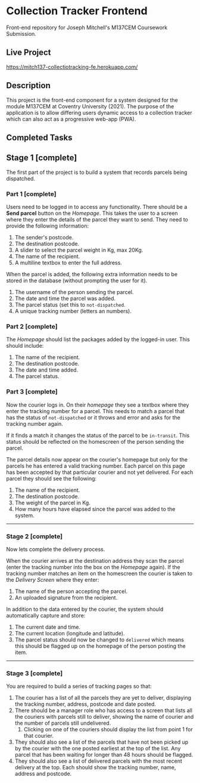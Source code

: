 # Collection Tracker Frontend
Front-end repository for Joseph Mitchell's M137CEM Coursework Submission.

## Live Project

https://mitch137-collectiotracking-fe.herokuapp.com/

## Description

This project is the front-end component for a system designed for the module M137CEM at Coventry University (2021). The purpose of the application is to allow differing users dynamic access to a collection tracker which can also act as a progressive web-app (PWA).

## Completed Tasks

## Stage 1 [complete]

The first part of the project is to build a system that records parcels being dispatched.

### Part 1 [complete]

Users need to be logged in to access any functionality. There should be a **Send parcel** button on the _Homepage_. This takes the user to a screen where they enter the details of the parcel they want to send. They need to provide the following information:

1. The sender's postcode.
2. The destination postcode.
3. A slider to select the parcel weight in Kg, max 20Kg.
4. The name of the recipient.
5. A multiline textbox to enter the full address.

When the parcel is added, the following extra information needs to be stored in the database (without prompting the user for it).

1. The username of the person sending the parcel.
2. The date and time the parcel was added.
3. The parcel status (set this to `not-dispatched`.
4. A unique tracking number (letters an numbers).

### Part 2 [complete]

The _Homepage_ should list the packages added by the logged-in user. This should include:

1. The name of the recipient.
2. The destination postcode.
3. The date and time added.
4. The parcel status.

### Part 3 [complete]

Now the courier logs in. On their _homepage_ they see a textbox where they enter the tracking number for a parcel. This needs to match a parcel that has the status of `not-dispatched` or it throws and error and asks for the tracking number again.

If it finds a match it changes the status of the parcel to be `in-transit`. This status should be reflected on the homescreen of the person sending the parcel.

The parcel details now appear on the courier's homepage but only for the parcels he has entered a valid tracking number. Each parcel on this page has been accepted by that particular courier and not yet delivered. For each parcel they should see the following:

1. The name of the recipient.
2. The destination postcode.
3. The weight of the parcel in Kg.
4. How many hours have elapsed since the parcel was added to the system.

---

### Stage 2 [complete]

Now lets complete the delivery process.

When the courier arrives at the destination address they scan the parcel (enter the tracking number into the box on the _Homepage_ again). If the tracking number matches an item on the homescreen the courier is taken to the _Delivery Screen_ where they enter:

1. The name of the person accepting the parcel.
2. An uploaded signature from the recipient.

In addition to the data entered by the courier, the system should automatically capture and store:

1. The current date and time.
2. The current location (longitude and latitude).
3. The parcel status should now be changed to `delivered` which means this should be flagged up on the homepage of the person posting the item.

---

 ### Stage 3 [complete]
 
 You are required to build a series of tracking pages so that:
 
1. The courier has a list of all the parcels they are yet to deliver, displaying the tracking number, address, postcode and date posted.
2. There should be a manager role who has access to a screen that lists all the couriers with parcels still to deliver, showing the name of courier and the number of parcels still undelivered.
    1. Clicking on one of the couriers should display the list from point 1 for that courier.
3. They should also see a list of the parcels that have not been picked up by the courier with the one posted earliest at the top of the list. Any parcel that has been waiting for longer than 48 hours should be flagged.
 4. They should also see a list of delivered parcels with the most recent delivery at the top. Each should show the tracking number, name, address and postcode.